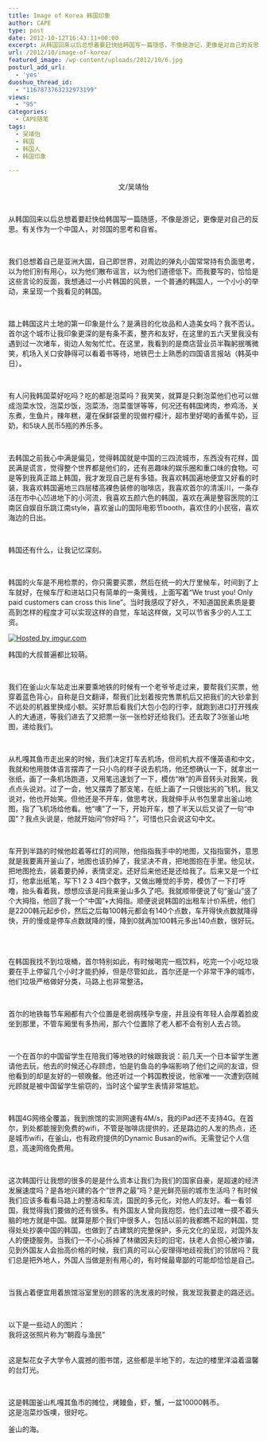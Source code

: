 ```yaml
---
title: Image of Korea 韩国印象
author: CAPE
type: post
date: 2012-10-12T16:43:11+00:00
excerpt: 从韩国回来以后总想着要赶快给韩国写一篇随感，不像是游记，更像是对自己的反思。有关作为一个中国人，对邻国的思考和自省。
url: /2012/10/image-of-korea/
featured_image: /wp-content/uploads/2012/10/6.jpg
posturl_add_url:
  - 'yes'
duoshuo_thread_id:
  - "1167873763232973199"
views:
  - "95"
categories:
  - CAPE随笔
tags:
  - 吴靖怡
  - 韩国
  - 韩国人
  - 韩国印象

---
```

<p style="text-align: center;">
  文/吴靖怡
</p>

&nbsp;

<span>从韩国回来以后总想着要赶快给韩国写一篇随感，不像是游记，更像是对自己的反思。有关作为一个中国人，对邻国的思考和自省。</span>

&nbsp;

<div>
  <span>我们总想着自己是亚洲大国，自己即世界，对周边的弹丸小国常常持有负面思考，以为他们别有用心，以为他们散布谣言，以为他们道德低下。而我要写的，恰恰是这些言论的反面，我想通过一小片韩国的风景，一个普通的韩国人，一个小小的举动，来呈现一个我看见的韩国。</span>
</div>

<div>
</div>

&nbsp;

<div>
</div>

<div>
  <span>踏上韩国这片土地的第一印象是什么？是满目的化妆品和人造美女吗？我不否认。首尔这个城市让我印象更深的是有条不紊，整齐和友好，在这里的五六天里我没有遇到过一次堵车，街边人匆匆忙忙。在这里，我看到的是商店营业员半鞠躬抿嘴微笑，机场入关口安静得可以看着书等待，地铁巴士上熟悉的四国语言报站（韩英中日）。</span>
</div>

<div>
</div>

&nbsp;

<div>
</div>

<div>
  <span>有人问我韩国菜好吃吗？吃的都是泡菜吗？我笑笑，就算是只剩泡菜他们也可以做成泡菜水饺，泡菜炒饭，泡菜汤，泡菜蛋饼等等，何况还有韩国烤肉，参鸡汤，关东煮，生鱼片，辣年糕，灌在保鲜袋里的现做柠檬汁，超市里好喝的香蕉牛奶，豆奶，和5块人民币5瓶的养乐多。</span>
</div>

<div>
</div>

&nbsp;

<div>
</div>

<div>
  <span>去韩国之前我心中满是偏见，觉得韩国就是中国的三四流城市，东西没有花样，国民满是谎言，觉得整个世界都是他们的，还有恶趣味的娱乐圈和重口味的食物。可是等到我真正踏上韩国，我才发现自己是有多错。我喜欢韩国遍地便宜又好看的时装，我喜欢韩国遍地三四层楼高裸色装修的咖啡店，我喜欢首尔的清溪川，一条存活在市中心凹进地下的小河流，我喜欢五颜六色的韩国，喜欢在满是整容医院的江南区自娱自乐跳江南style，喜欢釜山的国际电影节booth，喜欢住的小民宿，喜欢海边的日出。</span>
</div>

<div>
</div>

&nbsp;

<div>
</div>

<div>
  <span>韩国还有什么，让我记忆深刻。</span>
</div>

<div>
</div>

&nbsp;

<div>
</div>

<div>
  <span>韩国的火车是不用检票的，你只需要买票，然后在统一的大厅里候车，时间到了上车就好，在候车厅和进站口只有简单的一条黄线，上面写着“We trust you! Only paid customers can cross this line”。当时我感叹了好久，不知道国民素质是要高到怎样的程度才可以实现这样的自觉，车站这样做，又可以节省多少的人工工资。</span>
</div>

<div>
</div>

[![][1]][2]

<div>
  韩国的大叔普遍都比较萌。
</div>

<div>
</div>

&nbsp;

<div>
</div>

<div>
  <span>我们在釜山火车站走出来要乘地铁的时候有一个老爷爷走过来，要帮我们买票，他穿着蓝色背心，自称是日文翻译，帮我们比划着按完售票机后又把我们的大钞拿到不远处的机器里换成小额。买好票后看我们大包小包的行李，就跑到进口打开残疾人的大通道，等我们进去了又把票一张一张检好还给我们。还去取了3张釜山地图，递给我们。</span>
</div>

<div>
</div>

&nbsp;

<div>
</div>

<div>
  <span>从札嘎其鱼市走出来的时候，我们决定打车去机场，但司机大叔不懂英语和中文，我就和他用肢体语言摆弄了一只小鸟的样子说去机场，他还想确认一下，就拿出一张纸，画了一条机场跑道，又用笔迅速划了一下，模仿“咻”的声音转头对我笑，我点点头说对。过了一会，他又摆弄了那支笔，在纸上画了一只很拙劣的飞机，我又说对，他也开始笑。但他还是不开车，做思考状，我就伸手从书包里拿出釜山地图，指了飞机场给他看。他“噢”了一下，开始开车，想了半天以后又说了一句“中国”？我点头说是，他就开始问“你好吗？”，可惜也只会说这句中文。</span>
</div>

<div>
</div>

&nbsp;

<div>
</div>

<div>
  <span>车开到半路的时候他趁着等红灯的间隙，他指指我手中的地图，又指指窗外，意思就是我要离开釜山了，地图也该扔掉了，我坚决不肯，把地图抱在手里。他见状，把地图抢去，装着要扔掉，表情坚定。还好后来他还是还给我了。后来又是一个红灯，他拿出纸笔，写下1 2 3 4四个数字，又做出睡觉的手势，模仿了一下打呼噜，抬头看着我，想想应该是问我来釜山多久了吧。我就顺带便说了句“釜山”竖了个大拇指，他回了我一个“中国”+大拇指。顺便说说韩国的出租车计价系统，他们是2200韩元起步价，然后之后每100韩元都会有140个点数，车开得快点数就降得快，开的慢或是停车点数就降的慢，降到0就再加100韩元多出140点数，很好玩。</span>
</div>

<div>
</div>

&nbsp;

<div>
  <span><br /> </span>
</div>

<div>
  <span>在韩国我找不到垃圾桶，首尔特别如此，有时候喝完一瓶饮料，吃完一个小吃垃圾要在手上停留几个小时才能扔掉，但是尽管如此，首尔还是一个非常干净的城市，他们垃圾严格做好分类，马路上也非常整洁。</span>
</div>

<div>
</div>

&nbsp;

<div>
</div>

<div>
  <span>首尔的地铁每节车厢都有六个位置是老弱病残孕专座，并且没有年轻人会厚着脸皮坐到那里，不管车厢里有多热闹，那六个位置除了老人都不会有别人去占领。</span>
</div>

<div>
</div>

&nbsp;

<div>
</div>

<div>
  <span>一个在首尔的中国<span>留学生在陪我们等地铁的时候跟我说：前几天一个日本留学生邀请他去玩，他去的时候还心存顾虑，怕是钓鱼岛的争端影响了他们之间的友谊，但他看到的却是友好的一顿晚餐。他还听过一个韩国教授说，他家唯一一次遭到窃贼光顾就是被中国留学生偷窃的，当时这个留学生表情非常尴尬。</span></span>
</div>

<div>
</div>

&nbsp;

<div>
</div>

<div>
  <span>韩国4G网络全覆盖，我到旅馆的实测网速有4M/s，我的iPad还不支持4G。在首尔，到处都能搜到免费的wifi，不管是咖啡店提供的，还是路边的人发的热点，还是城市wifi，在釜山，也有政府提供的Dynamic Busan的wifi。无需登记个人信息，高速网络免费用。</span>
</div>

<div>
</div>

&nbsp;

<div>
</div>

<div>
  <span><span>这次韩国行让我想的很多的是是什么资本让我们为我们的国家自豪，是超速的经济发展速度吗？是各地兴建的各个“世界之最”吗？是光鲜亮丽的城市生活吗？有时候我们应该多看看马路上的整洁和车流，国民的多元化，对他人的友好。看一看邻国，我觉得我们要做的还有很多。有外国友人曾向我抱怨，他们去过唯一摸不着头脑的地方就是中国</span><span>。就算是那个我们中很多人，包括以前的我都瞧不起的韩国，觉得处处抄袭中国的韩国，也做到了古建筑的完整保护，多元文化的呈现，对国外友人的便捷服务。当我们一不小心拆掉了林徽因夫妇的旧宅，扶老人会担心被诈骗，见到外国友人会抬高价格的时候，我们真的可以心安理得地歧视我们的邻居吗？我们总是把外地人，外国人当做是别有用心的，有时候最卑鄙的可能却恰恰是</span>自己。</span>
</div>

<div>
</div>

&nbsp;

<div>
</div>

<div>
  <span>当我占着便宜用着旅馆浴室里别的顾客的洗发液的时候，我发现我要走的路还远。</span>
</div>

<div>
</div>

&nbsp;

<div>
</div>

<div>
  <span>以下是一些动人的图片：</span>
</div>

<div>
  <a href="http://imgur.com/LPuAF"><img title="Hosted by imgur.com" src="http://i.imgur.com/LPuAF.jpg" alt="" /></a><br /> 我将这张照片称为“朝霞与渔民”
</div>

<div>
   <wbr></wbr>
</div>

<div>
  <p>
    <a href="http://imgur.com/0hjtS"><img title="Hosted by imgur.com" src="http://i.imgur.com/0hjtS.jpg" alt="" /></a><br /> 这是梨花女子大学令人震撼的图书馆，这些都是半地下的，左边的楼里洋溢着温馨的台灯光。
  </p>
  
  <div>
  </div>
  
  <p>
    &nbsp;
  </p>
  
  <div>
    <a href="http://imgur.com/gcxVw"><img title="Hosted by imgur.com" src="http://i.imgur.com/gcxVw.jpg" alt="" /></a><br /> 这是韩国釜山札嘎其鱼市的摊位，烤鳗鱼，虾，蟹，一盆10000韩币。
  </div>
  
  <div>
  </div>
  
  <div>
    <a href="http://imgur.com/uBPbp"><img title="Hosted by imgur.com" src="http://i.imgur.com/uBPbp.jpg" alt="" /></a><br /> 这是泡菜炒饭噢，很好吃。
  </div>
  
  <p>
    <a href="http://imgur.com/xxzFh"><img title="Hosted by imgur.com" src="http://i.imgur.com/xxzFh.jpg" alt="" /></a><br /> 釜山的海。
  </p>
  
  <p>
    &nbsp;
  </p>
</div>

 [1]: http://i.imgur.com/FXlDY.jpg "Hosted by imgur.com"
 [2]: http://imgur.com/FXlDY